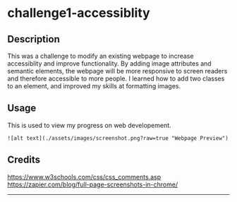 # challenge1-accessiblity

## Description

This was a challenge to modify an existing webpage to increase accessiblity and improve functionality. 
By adding image attributes and semantic elements, the webpage will be more responsive to screen readers and therefore accessible to more people. 
I learned how to add two classes to an element, and improved my skills at formatting images. 


## Usage

This is used to view my progress on web developement. 



    
    ![alt text](./assets/images/screenshot.png?raw=true "Webpage Preview")

## Credits

https://www.w3schools.com/css/css_comments.asp
https://zapier.com/blog/full-page-screenshots-in-chrome/

---